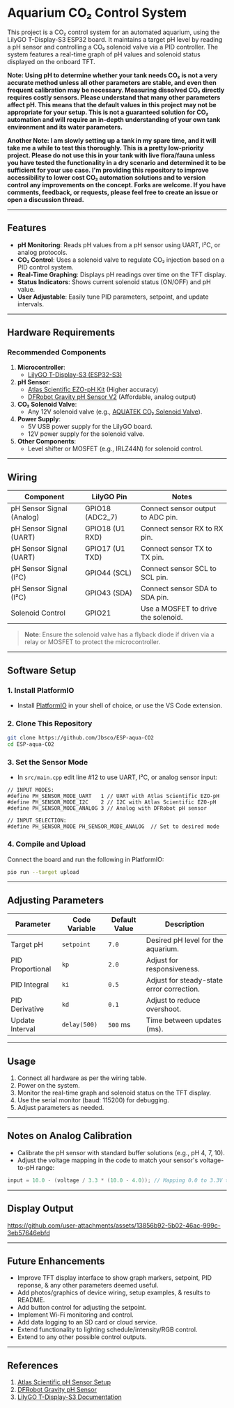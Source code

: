 
# Aquarium CO₂ Control System

This project is a CO₂ control system for an automated aquarium, using the LilyGO T-Display-S3 ESP32 board. It maintains a target pH level by reading a pH sensor and controlling a CO₂ solenoid valve via a PID controller. The system features a real-time graph of pH values and solenoid status displayed on the onboard TFT.

**Note: Using pH to determine whether your tank needs CO₂ is not a very accurate method unless all other parameters are stable, and even then frequent calibration may be necessary. Measuring dissolved CO₂ directly requires costly sensors. Please understand that many other parameters affect pH. This means that the default values in this project may not be appropriate for your setup. This is not a guaranteed solution for CO₂ automation and will require an in-depth understanding of your own tank environment and its water parameters.**

**Another Note: I am slowly setting up a tank in my spare time, and it will take me a while to test this thoroughly. This is a pretty low-priority project. Please do not use this in your tank with live flora/fauna unless you have tested the functionality in a dry scenario and determined it to be sufficient for your use case. I'm providing this repository to improve accessibility to lower cost CO₂ automation solutions and to version control any improvements on the concept. Forks are welcome. If you have comments, feedback, or requests, please feel free to create an issue or open a discussion thread.**

---

## Features
- **pH Monitoring**: Reads pH values from a pH sensor using UART, I²C, or analog protocols.
- **CO₂ Control**: Uses a solenoid valve to regulate CO₂ injection based on a PID control system.
- **Real-Time Graphing**: Displays pH readings over time on the TFT display.
- **Status Indicators**: Shows current solenoid status (ON/OFF) and pH value.
- **User Adjustable**: Easily tune PID parameters, setpoint, and update intervals.

---

## Hardware Requirements
### Recommended Components
1. **Microcontroller**:
   - [LilyGO T-Display-S3 (ESP32-S3)](https://github.com/Xinyuan-LilyGO/T-Display-S3)
2. **pH Sensor**:
   - [Atlas Scientific EZO-pH Kit](https://atlas-scientific.com/kits/ph-kit/) (Higher accuracy)
   - [DFRobot Gravity pH Sensor V2](https://www.dfrobot.com/product-1025.html) (Affordable, analog output)
3. **CO₂ Solenoid Valve**:
   - Any 12V solenoid valve (e.g., [AQUATEK CO₂ Solenoid Valve](https://www.aquatek-california.com/)).
4. **Power Supply**:
   - 5V USB power supply for the LilyGO board.
   - 12V power supply for the solenoid valve.
5. **Other Components**:
   - Level shifter or MOSFET (e.g., IRLZ44N) for solenoid control.

---

## Wiring
| Component         | LilyGO Pin      | Notes                              |
|--------------------|-----------------|------------------------------------|
| pH Sensor Signal (Analog)   | GPIO18 (ADC2_7) | Connect sensor output to ADC pin. |
| pH Sensor Signal (UART)   | GPIO18 (U1 RXD) | Connect sensor RX to RX pin. |
| pH Sensor Signal (UART)   | GPIO17 (U1 TXD) | Connect sensor TX to TX pin. |
| pH Sensor Signal (I²C)   | GPIO44 (SCL) | Connect sensor SCL to SCL pin. |
| pH Sensor Signal (I²C)   | GPIO43 (SDA) | Connect sensor SDA to SDA pin. |
| Solenoid Control   | GPIO21          | Use a MOSFET to drive the solenoid. |

> **Note**: Ensure the solenoid valve has a flyback diode if driven via a relay or MOSFET to protect the microcontroller.

---

## Software Setup
### 1. **Install PlatformIO**
- Install [PlatformIO](https://platformio.org/) in your shell of choice, or use the VS Code extension.

### 2. **Clone This Repository**
```bash
git clone https://github.com/Jbsco/ESP-aqua-CO2
cd ESP-aqua-CO2
```

### 3. **Set the Sensor Mode**
- In `src/main.cpp` edit line #12 to use UART, I²C, or analog sensor input:
```
// INPUT MODES:
#define PH_SENSOR_MODE_UART   1 // UART with Atlas Scientific EZO-pH
#define PH_SENSOR_MODE_I2C    2 // I2C with Atlas Scientific EZO-pH
#define PH_SENSOR_MODE_ANALOG 3 // Analog with DFRobot pH sensor

// INPUT SELECTION:
#define PH_SENSOR_MODE PH_SENSOR_MODE_ANALOG  // Set to desired mode
```


### 4. **Compile and Upload**
Connect the board and run the following in PlatformIO:
```bash
pio run --target upload
```

---

## Adjusting Parameters
| Parameter       | Code Variable        | Default Value | Description                                  |
|------------------|----------------------|---------------|----------------------------------------------|
| Target pH        | `setpoint`           | `7.0`         | Desired pH level for the aquarium.           |
| PID Proportional | `kp`                 | `2.0`         | Adjust for responsiveness.                   |
| PID Integral     | `ki`                 | `0.5`         | Adjust for steady-state error correction.    |
| PID Derivative   | `kd`                 | `0.1`         | Adjust to reduce overshoot.                  |
| Update Interval  | `delay(500)`         | `500` ms      | Time between updates (ms).                   |

---

## Usage
1. Connect all hardware as per the wiring table.
2. Power on the system.
3. Monitor the real-time graph and solenoid status on the TFT display.
4. Use the serial monitor (baud: 115200) for debugging.
5. Adjust parameters as needed.

---

## Notes on Analog Calibration
- Calibrate the pH sensor with standard buffer solutions (e.g., pH 4, 7, 10).
- Adjust the voltage mapping in the code to match your sensor's voltage-to-pH range:
```cpp
input = 10.0 - (voltage / 3.3 * (10.0 - 4.0)); // Mapping 0.0 to 3.3V to pH 4.0 to 10.0
```

---

## Display Output

https://github.com/user-attachments/assets/13856b92-5b02-46ac-999c-3eb57646ebfd

---

## Future Enhancements
- Improve TFT display interface to show graph markers, setpoint, PID reponse, & any other parameters deemed useful.
- Add photos/graphics of device wiring, setup examples, & results to README.
- Add button control for adjusting the setpoint.
- Implement Wi-Fi monitoring and control.
- Add data logging to an SD card or cloud service.
- Extend functionality to lighting schedule/intensity/RGB control.
- Extend to any other possible control outputs.

---

## References
1. [Atlas Scientific pH Sensor Setup](https://atlas-scientific.com/)
2. [DFRobot Gravity pH Sensor](https://www.dfrobot.com/product-1025.html)
3. [LilyGO T-Display-S3 Documentation](https://github.com/Xinyuan-LilyGO/T-Display-S3)
